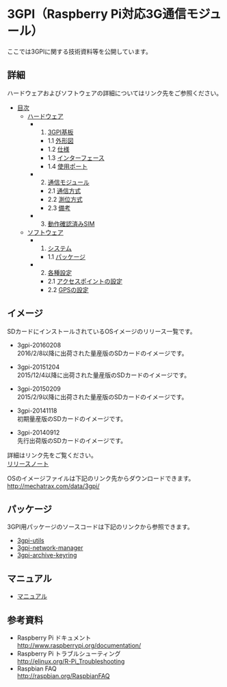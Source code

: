 # 3GPI（Raspberry Pi対応3G通信モジュール）

ここでは3GPIに関する技術資料等を公開しています。

## 詳細  
ハードウェアおよびソフトウェアの詳細についてはリンク先をご参照ください。  
* [目次](../../wiki)  
  * [ハードウェア](../../wiki/ハードウェア)  
    * 1. [3GPI基板](../../wiki/ハードウェア#1-3gpi%E5%9F%BA%E6%9D%BF)  
      * 1.1 [外形図](../../wiki/ハードウェア#11-%E5%A4%96%E5%BD%A2%E5%9B%B3)  
      * 1.2 [仕様](../../wiki/ハードウェア#12-%E4%BB%95%E6%A7%98)  
      * 1.3 [インターフェース](../../wiki/ハードウェア#13-%E3%82%A4%E3%83%B3%E3%82%BF%E3%83%BC%E3%83%95%E3%82%A7%E3%83%BC%E3%82%B9)  
      * 1.4 [使用ポート](../../wiki/ハードウェア#14-%E4%BD%BF%E7%94%A8%E3%83%9D%E3%83%BC%E3%83%88)  
    * 2. [通信モジュール](../../wiki/ハードウェア#2-%E9%80%9A%E4%BF%A1%E3%83%A2%E3%82%B8%E3%83%A5%E3%83%BC%E3%83%AB)  
      * 2.1 [通信方式](../../wiki/ハードウェア#21-%E9%80%9A%E4%BF%A1%E6%96%B9%E5%BC%8F)  
      * 2.2 [測位方式](../../wiki/ハードウェア#22-%E6%B8%AC%E4%BD%8D%E6%96%B9%E5%BC%8F)  
      * 2.3 [備考](../../wiki/ハードウェア#23-%E5%82%99%E8%80%83)  
    * 3. [動作確認済みSIM](../../wiki/ハードウェア#3-%E5%8B%95%E4%BD%9C%E7%A2%BA%E8%AA%8D%E6%B8%88%E3%81%BFsim)  
  * [ソフトウェア](../../wiki/ソフトウェア)  
    * 1. [システム](../../wiki/ソフトウェア#1-%E3%82%B7%E3%82%B9%E3%83%86%E3%83%A0)  
      * 1.1 [パッケージ](../../wiki/ソフトウェア#11-%E3%83%91%E3%83%83%E3%82%B1%E3%83%BC%E3%82%B8)  
    * 2. [各種設定](../../wiki/ソフトウェア#2-%E5%90%84%E7%A8%AE%E8%A8%AD%E5%AE%9A)  
      * 2.1 [アクセスポイントの設定](../../wiki/ソフトウェア#21-%E3%82%A2%E3%82%AF%E3%82%BB%E3%82%B9%E3%83%9D%E3%82%A4%E3%83%B3%E3%83%88%E3%81%AE%E8%A8%AD%E5%AE%9A)  
      * 2.2 [GPSの設定](../../wiki/ソフトウェア#22-gps%E3%81%AE%E8%A8%AD%E5%AE%9A)  

## イメージ  
 SDカードにインストールされているOSイメージのリリース一覧です。  
 
 * 3gpi-20160208  
  2016/2/8以降に出荷された量産版のSDカードのイメージです。  
 
 * 3gpi-20151204  
  2015/12/4以降に出荷された量産版のSDカードのイメージです。  
 
 * 3gpi-20150209  
  2015/2/9以降に出荷された量産版のSDカードのイメージです。  
 
 * 3gpi-20141118  
  初期量産版のSDカードのイメージです。  
 
 * 3gpi-20140912  
  先行出荷版のSDカードのイメージです。  
 
 詳細はリンク先をご覧ください。  
 [リリースノート](release)  
 
 OSのイメージファイルは下記のリンク先からダウンロードできます。  
 http://mechatrax.com/data/3gpi/  
 
## パッケージ  
 3GPI用パッケージのソースコードは下記のリンクから参照できます。
 
 * [3gpi-utils](../../../3gpi-utils)  
 * [3gpi-network-manager](../../../3gpi-network-manager)  
 * [3gpi-archive-keyring](../../../3gpi-archive-keyring)  

## マニュアル  
 * [マニュアル](manual)  

## 参考資料  
 + Raspberry Pi ドキュメント  
   http://www.raspberrypi.org/documentation/  
 + Raspberry Pi トラブルシューティング  
   http://elinux.org/R-Pi_Troubleshooting  
 + Raspbian FAQ  
   http://raspbian.org/RaspbianFAQ  
